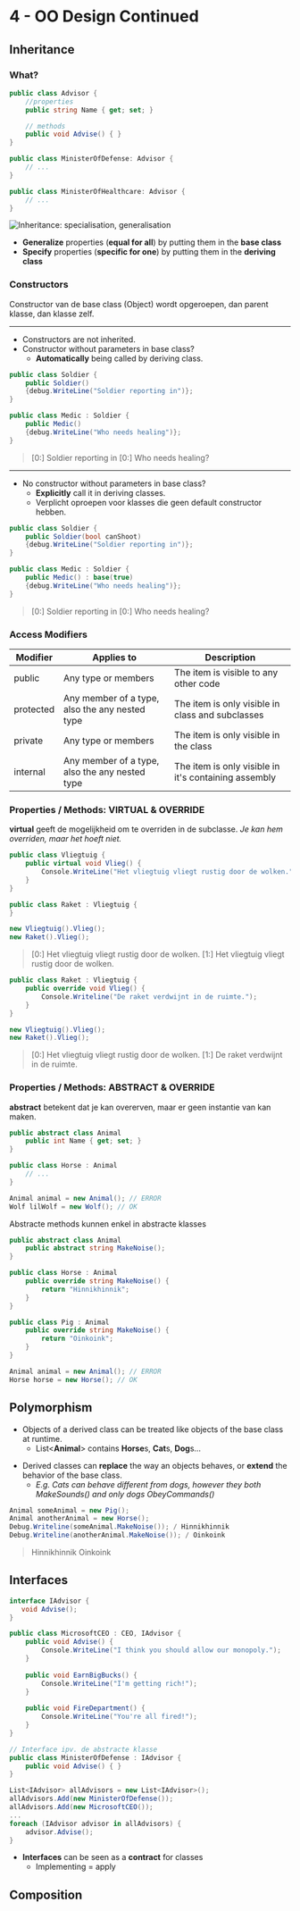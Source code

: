 # 4 - OO Design Continued
## Inheritance
### What?
```csharp
public class Advisor {
	//properties
	public string Name { get; set; }

	// methods
	public void Advise() { }
}
```

```csharp
public class MinisterOfDefense: Advisor {
	// ...
}

public class MinisterOfHealthcare: Advisor {
	// ...
}
```

![Inheritance: specialisation, generalisation](https://i.imgur.com/xF19WbB.png)
- **Generalize** properties (**equal for all**) by putting them in the **base class**
- **Specify** properties (**specific for one**) by putting them in the **deriving class**

### Constructors
Constructor van de base class (Object) wordt opgeroepen, dan parent klasse, dan klasse zelf.

---
- Constructors are not inherited.
- Constructor without parameters in base class?
  - **Automatically** being called by deriving class.
```csharp
public class Soldier {
	public Soldier()
	{debug.WriteLine("Soldier reporting in")};
}

public class Medic : Soldier {
	public Medic()
	{debug.WriteLine("Who needs healing")};
}
```
> [0:] Soldier reporting in
> [0:] Who needs healing?
---
- No constructor without parameters in base class?
  - **Explicitly** call it in deriving classes.
  - Verplicht oproepen voor klasses die geen default constructor hebben.
```csharp
public class Soldier {
	public Soldier(bool canShoot)
	{debug.WriteLine("Soldier reporting in")};
}

public class Medic : Soldier {
	public Medic() : base(true)
	{debug.WriteLine("Who needs healing")};
}
```
> [0:] Soldier reporting in
> [0:] Who needs healing?

### Access Modifiers
| Modifier  | Applies to | Description |
|--|--|--|
| public | Any type or members | The item is visible to any other code |
| protected | Any member of a type, also the any nested type | The item is only visible in class and subclasses |
| private | Any type or members | The item is only visible in the class |
| internal | Any member of a type, also the any nested type | The item is only visible in it's containing assembly |

### Properties / Methods: VIRTUAL & OVERRIDE
**virtual** geeft de mogelijkheid om te overriden in de subclasse. *Je kan hem overriden, maar het hoeft niet.*

```csharp
public class Vliegtuig {
	public virtual void Vlieg() {
		Console.WriteLine("Het vliegtuig vliegt rustig door de wolken.");
	}
}

public class Raket : Vliegtuig {
}

new Vliegtuig().Vlieg();
new Raket().Vlieg();

```
> [0:] Het vliegtuig vliegt rustig door de wolken.
> [1:] Het vliegtuig vliegt rustig door de wolken.
```csharp
public class Raket : Vliegtuig {
	public override void Vlieg() {
		Console.Writeline("De raket verdwijnt in de ruimte.");
	}
}

new Vliegtuig().Vlieg();
new Raket().Vlieg();
```
> [0:] Het vliegtuig vliegt rustig door de wolken.
> [1:] De raket verdwijnt in de ruimte.

### Properties / Methods: ABSTRACT & OVERRIDE
**abstract** betekent dat je kan overerven, maar er geen instantie van kan maken.
```csharp
public abstract class Animal
	public int Name { get; set; }
}

public class Horse : Animal
	// ...
}

Animal animal = new Animal(); // ERROR
Wolf lilWolf = new Wolf(); // OK
```

Abstracte methods kunnen enkel in abstracte klasses
```csharp
public abstract class Animal
	public abstract string MakeNoise();
}

public class Horse : Animal
	public override string MakeNoise() {
		return "Hinnikhinnik";
	}
}

public class Pig : Animal
	public override string MakeNoise() {
		return "Oinkoink";
	}
}

Animal animal = new Animal(); // ERROR
Horse horse = new Horse(); // OK
```

## Polymorphism
- Objects of a derived class can be treated like objects of the base class at runtime.
  - List\<**Animal**> contains **Horse**s, **Cat**s, **Dog**s...

+ Derived classes can **replace** the way an objects behaves, or **extend** the behavior of the base class.
  + *E.g. Cats can behave different from dogs, however they both MakeSounds() and only dogs ObeyCommands()*

```csharp
Animal someAnimal = new Pig();
Animal anotherAnimal = new Horse();
Debug.Writeline(someAnimal.MakeNoise()); / Hinnikhinnik
Debug.Writeline(anotherAnimal.MakeNoise()); / Oinkoink
```
> Hinnikhinnik
> Oinkoink

## Interfaces
```csharp
interface IAdvisor {
   void Advise();
}

public class MicrosoftCEO : CEO, IAdvisor {
	public void Advise() {
		Console.WriteLine("I think you should allow our monopoly.");
	}
	
	public void EarnBigBucks() {
		Console.WriteLine("I'm getting rich!");
	}
	
	public void FireDepartment() {
		Console.WriteLine("You're all fired!");
	}
}

// Interface ipv. de abstracte klasse
public class MinisterOfDefense : IAdvisor {
	public void Advise() { }
}
```

```csharp
List<IAdvisor> allAdvisors = new List<IAdvisor>();
allAdvisors.Add(new MinisterOfDefense());
allAdvisors.Add(new MicrosoftCEO());
...
foreach (IAdvisor advisor in allAdvisors) {
	advisor.Advise();
}
```

- **Interfaces** can be seen as a **contract** for classes
  - Implementing = apply

## Composition

<!--stackedit_data:
eyJoaXN0b3J5IjpbMTQ5Nzk0Mjg5OCwxMjkyNjQyNjUxXX0=
-->